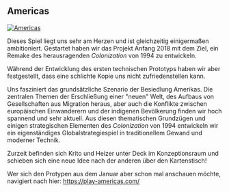 ## Americas

[![Americas](https://res.cloudinary.com/kritoandthestoker/image/upload/c_limit,h_400,w_800/v1530205259/Title_01.jpg)](https://play-americas.com/)

Dieses Spiel liegt uns sehr am Herzen und ist gleichzeitig einigermaßen ambitioniert. Gestartet haben wir das Projekt Anfang 2018 mit dem Ziel, ein Remake des herausragenden *Colonization* von 1994 zu entwickeln. 

Während der Entwicklung des ersten technischen Prototyps haben wir aber festgestellt, dass eine schlichte Kopie uns nicht zufriedenstellen kann.

Uns fasziniert das grundsätzliche Szenario der Besiedlung Amerikas. Die zentralen Themen der Erschließung einer "neuen" Welt, des Aufbaus von Gesellschaften aus Migration heraus, aber auch die Konflikte zwischen europäischen Einwanderern und der indigenen Bevölkerung finden wir hoch spannend und sehr aktuell. Aus diesen thematischen Grundzügen und einigen strategischen Elementen des *Colonization* von 1994 entwickeln wir ein eigenständiges Globalstrategiespiel in traditionellem Gewand und moderner Technik.   

Zurzeit befinden sich Krito und Heizer unter Deck im Konzeptionsraum und schieben sich eine neue Idee nach der anderen über den Kartenstisch!

Wer sich den Protypen aus dem Januar aber schon mal anschauen möchte, navigiert nach hier: <https://play-americas.com/>

